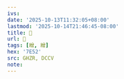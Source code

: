 ```yaml
---
ivs:
date: '2025-10-13T11:32:05+08:00'
lastmod: '2025-10-14T21:46:45-08:00'
title: 󰫫
url: 󰫫
tags: [繒, 繒]
hex: '7E52'
src: GHZR, DCCV
note:
---
```

